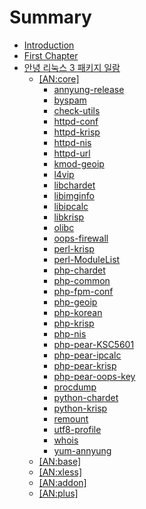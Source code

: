 # Summary

* [Introduction](README.md)
* [First Chapter](chapter1.md)
* [안녕 리눅스 3 패키지 일람](AnNyung3-Package-Catalog.md)
   * [[AN:core]](AnNyung3-Core-Packages.md)
       * [annyung-release](pkg-core-annyung-release.md)
       * [byspam](pkg-core-byspam.md)
       * [check-utils](pkg-core-check-utils.md)
       * [httpd-conf](pkg-core-httpd-conf.md)
       * [httpd-krisp](pkg-core-httpd-krisp.md)
       * [httpd-nis](pkg-core-httpd-nis.md)
       * [httpd-url](pkg-core-httpd-url.md)
       * [kmod-geoip](pkg-core-kmod-geoip.md)
       * [l4vip](pkg-core-l4vip.md)
       * [libchardet](pkg-core-libchardet.md)
       * [libimginfo](pkg-core-libimginfo.md)
       * [libipcalc](pkg-core-libipcalc.md)
       * [libkrisp](pkg-core-libkrisp.md)
       * [olibc](pkg-core-olibc.md)
       * [oops-firewall](pkg-core-oops-firewall.md)
       * [perl-krisp](pkg-core-perl-krisp.md)
       * [perl-ModuleList](pkg-core-perl-modulelist.md)
       * [php-chardet](pkg-core-php-chardet.md)
       * [php-common](pkg-core-php-common.md)
       * [php-fpm-conf](pkg-core-php-fpm-conf.md)
       * [php-geoip](pkg-core-php-geoip.md)
       * [php-korean](pkg-core-php-korean.md)
       * [php-krisp](pkg-core-php-krisp.md)
       * [php-nis](pkg-core-php-nis.md)
       * [php-pear-KSC5601](pkg-core-php-pear-ksc5601.md)
       * [php-pear-ipcalc](pkg-core-php-pear-ipcalc.md)
       * [php-pear-krisp](pkg-core-php-pear-krisp.md)
       * [php-pear-oops-key](pkg-core-php-pear-oops-key.md)
       * [procdump](pkg-core-procdump.md)
       * [python-chardet](pkg-core-python-chardet.md)
       * [python-krisp](pkg-core-python-krisp.md)
       * [remount](pkg-core-remount.md)
       * [utf8-profile](pkg-core-utf8-profile)
       * [whois](pkg-core-whois)
       * [yum-annyung](pkg-core-yum-annyung)
   * [[AN:base]](AnNyung3-Base-Packages.md)
   * [[AN:xless]](AnNyung3-Xless-Packages.md)
   * [[AN:addon]](AnNyung3-Addon-Packages.md)
   * [[AN:plus]](AnNyung3-Plus-Packages.md)


